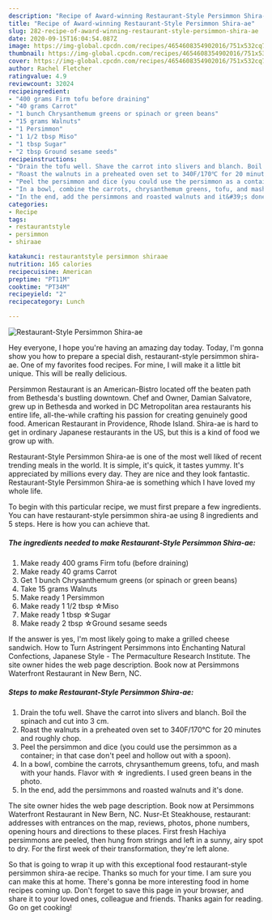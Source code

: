 ```yaml
---
description: "Recipe of Award-winning Restaurant-Style Persimmon Shira-ae"
title: "Recipe of Award-winning Restaurant-Style Persimmon Shira-ae"
slug: 282-recipe-of-award-winning-restaurant-style-persimmon-shira-ae
date: 2020-09-15T16:04:54.087Z
image: https://img-global.cpcdn.com/recipes/4654608354902016/751x532cq70/restaurant-style-persimmon-shira-ae-recipe-main-photo.jpg
thumbnail: https://img-global.cpcdn.com/recipes/4654608354902016/751x532cq70/restaurant-style-persimmon-shira-ae-recipe-main-photo.jpg
cover: https://img-global.cpcdn.com/recipes/4654608354902016/751x532cq70/restaurant-style-persimmon-shira-ae-recipe-main-photo.jpg
author: Rachel Fletcher
ratingvalue: 4.9
reviewcount: 32024
recipeingredient:
- "400 grams Firm tofu before draining"
- "40 grams Carrot"
- "1 bunch Chrysanthemum greens or spinach or green beans"
- "15 grams Walnuts"
- "1 Persimmon"
- "1 1/2 tbsp Miso"
- "1 tbsp Sugar"
- "2 tbsp Ground sesame seeds"
recipeinstructions:
- "Drain the tofu well. Shave the carrot into slivers and blanch. Boil the spinach and cut into 3 cm."
- "Roast the walnuts in a preheated oven set to 340F/170℃ for 20 minutes and roughly chop."
- "Peel the persimmon and dice (you could use the persimmon as a container; in that case don&#39;t peel and hollow out with a spoon)."
- "In a bowl, combine the carrots, chrysanthemum greens, tofu, and mash with your hands. Flavor with ☆ ingredients. I used green beans in the photo."
- "In the end, add the persimmons and roasted walnuts and it&#39;s done."
categories:
- Recipe
tags:
- restaurantstyle
- persimmon
- shiraae

katakunci: restaurantstyle persimmon shiraae 
nutrition: 165 calories
recipecuisine: American
preptime: "PT11M"
cooktime: "PT34M"
recipeyield: "2"
recipecategory: Lunch

---
```



![Restaurant-Style Persimmon Shira-ae](https://img-global.cpcdn.com/recipes/4654608354902016/751x532cq70/restaurant-style-persimmon-shira-ae-recipe-main-photo.jpg)

Hey everyone, I hope you're having an amazing day today. Today, I'm gonna show you how to prepare a special dish, restaurant-style persimmon shira-ae. One of my favorites food recipes. For mine, I will make it a little bit unique. This will be really delicious.

Persimmon Restaurant is an American-Bistro located off the beaten path from Bethesda&#39;s bustling downtown. Chef and Owner, Damian Salvatore, grew up in Bethesda and worked in DC Metropolitan area restaurants his entire life, all-the-while crafting his passion for creating genuinely good food. American Restaurant in Providence, Rhode Island. Shira-ae is hard to get in ordinary Japanese restaurants in the US, but this is a kind of food we grow up with.

Restaurant-Style Persimmon Shira-ae is one of the most well liked of recent trending meals in the world. It is simple, it's quick, it tastes yummy. It's appreciated by millions every day. They are nice and they look fantastic. Restaurant-Style Persimmon Shira-ae is something which I have loved my whole life.


To begin with this particular recipe, we must first prepare a few ingredients. You can have restaurant-style persimmon shira-ae using 8 ingredients and 5 steps. Here is how you can achieve that.

<!--inarticleads1-->

##### The ingredients needed to make Restaurant-Style Persimmon Shira-ae:

1. Make ready 400 grams Firm tofu (before draining)
1. Make ready 40 grams Carrot
1. Get 1 bunch Chrysanthemum greens (or spinach or green beans)
1. Take 15 grams Walnuts
1. Make ready 1 Persimmon
1. Make ready 1 1/2 tbsp ☆Miso
1. Make ready 1 tbsp ☆Sugar
1. Make ready 2 tbsp ☆Ground sesame seeds


If the answer is yes, I&#39;m most likely going to make a grilled cheese sandwich. How to Turn Astringent Persimmons into Enchanting Natural Confections, Japanese Style - The Permaculture Research Institute. The site owner hides the web page description. Book now at Persimmons Waterfront Restaurant in New Bern, NC. 

<!--inarticleads2-->

##### Steps to make Restaurant-Style Persimmon Shira-ae:

1. Drain the tofu well. Shave the carrot into slivers and blanch. Boil the spinach and cut into 3 cm.
1. Roast the walnuts in a preheated oven set to 340F/170℃ for 20 minutes and roughly chop.
1. Peel the persimmon and dice (you could use the persimmon as a container; in that case don&#39;t peel and hollow out with a spoon).
1. In a bowl, combine the carrots, chrysanthemum greens, tofu, and mash with your hands. Flavor with ☆ ingredients. I used green beans in the photo.
1. In the end, add the persimmons and roasted walnuts and it&#39;s done.


The site owner hides the web page description. Book now at Persimmons Waterfront Restaurant in New Bern, NC. Nusr-Et Steakhouse, restaurant: addresses with entrances on the map, reviews, photos, phone numbers, opening hours and directions to these places. First fresh Hachiya persimmons are peeled, then hung from strings and left in a sunny, airy spot to dry. For the first week of their transformation, they&#39;re left alone. 

So that is going to wrap it up with this exceptional food restaurant-style persimmon shira-ae recipe. Thanks so much for your time. I am sure you can make this at home. There's gonna be more interesting food in home recipes coming up. Don't forget to save this page in your browser, and share it to your loved ones, colleague and friends. Thanks again for reading. Go on get cooking!
